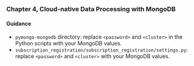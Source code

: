 ### Chapter 4, Cloud-native Data Processing with MongoDB

#### Guidance
- `pymongo-mongodb` directory: replace `<password>` and `<cluster>` in the Python scripts with your MongoDB values.
- `subscription_registration/subscription_registration/settings.py`: replace `<password>` and `<cluster>` with your MongoDB values.
